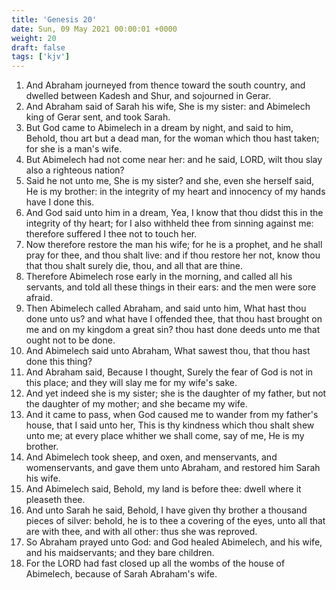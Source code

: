 ```yaml
---
title: 'Genesis 20'
date: Sun, 09 May 2021 00:00:01 +0000
weight: 20
draft: false
tags: ['kjv'] 
---
```


1. And Abraham journeyed from thence toward the south country, and dwelled between Kadesh and Shur, and sojourned in Gerar.
2. And Abraham said of Sarah his wife, She is my sister: and Abimelech king of Gerar sent, and took Sarah.
3. But God came to Abimelech in a dream by night, and said to him, Behold, thou art but a dead man, for the woman which thou hast taken; for she is a man's wife.
4. But Abimelech had not come near her: and he said, LORD, wilt thou slay also a righteous nation?
5. Said he not unto me, She is my sister? and she, even she herself said, He is my brother: in the integrity of my heart and innocency of my hands have I done this.
6. And God said unto him in a dream, Yea, I know that thou didst this in the integrity of thy heart; for I also withheld thee from sinning against me: therefore suffered I thee not to touch her.
7. Now therefore restore the man his wife; for he is a prophet, and he shall pray for thee, and thou shalt live: and if thou restore her not, know thou that thou shalt surely die, thou, and all that are thine.
8. Therefore Abimelech rose early in the morning, and called all his servants, and told all these things in their ears: and the men were sore afraid.
9. Then Abimelech called Abraham, and said unto him, What hast thou done unto us? and what have I offended thee, that thou hast brought on me and on my kingdom a great sin? thou hast done deeds unto me that ought not to be done.
10. And Abimelech said unto Abraham, What sawest thou, that thou hast done this thing?
11. And Abraham said, Because I thought, Surely the fear of God is not in this place; and they will slay me for my wife's sake.
12. And yet indeed she is my sister; she is the daughter of my father, but not the daughter of my mother; and she became my wife.
13. And it came to pass, when God caused me to wander from my father's house, that I said unto her, This is thy kindness which thou shalt shew unto me; at every place whither we shall come, say of me, He is my brother.
14. And Abimelech took sheep, and oxen, and menservants, and womenservants, and gave them unto Abraham, and restored him Sarah his wife.
15. And Abimelech said, Behold, my land is before thee: dwell where it pleaseth thee.
16. And unto Sarah he said, Behold, I have given thy brother a thousand pieces of silver: behold, he is to thee a covering of the eyes, unto all that are with thee, and with all other: thus she was reproved.
17. So Abraham prayed unto God: and God healed Abimelech, and his wife, and his maidservants; and they bare children.
18. For the LORD had fast closed up all the wombs of the house of Abimelech, because of Sarah Abraham's wife.
